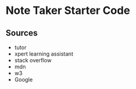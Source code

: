 # Note Taker Starter Code

## Sources

- tutor
- xpert learning assistant
- stack overflow
- mdn
- w3
- Google
